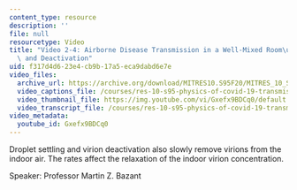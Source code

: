 ```yaml
---
content_type: resource
description: ''
file: null
resourcetype: Video
title: "Video 2-4: Airborne Disease Transmission in a Well-Mixed Room\u2014Sedimentation\
  \ and Deactivation"
uid: f317d4d6-23e4-cb9b-17a5-eca9dabd6e7e
video_files:
  archive_url: https://archive.org/download/MITRES10.S95F20/MITRES_10_S95F20_0204_300k.mp4
  video_captions_file: /courses/res-10-s95-physics-of-covid-19-transmission-fall-2020/264b39f894125ac7aeaabd04e6088ecc_Gxefx9BDCq0.vtt
  video_thumbnail_file: https://img.youtube.com/vi/Gxefx9BDCq0/default.jpg
  video_transcript_file: /courses/res-10-s95-physics-of-covid-19-transmission-fall-2020/7c50c5c801b94472a2d7f420e88e3c6f_Gxefx9BDCq0.pdf
video_metadata:
  youtube_id: Gxefx9BDCq0
---
```


Droplet settling and virion deactivation also slowly remove virions from the indoor air. The rates affect the relaxation of the indoor virion concentration.

Speaker: Professor Martin Z. Bazant